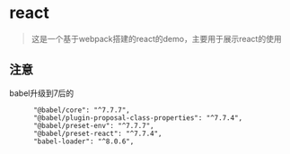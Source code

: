 # react

> 这是一个基于webpack搭建的react的demo，主要用于展示react的使用

## 注意
babel升级到7后的
```text
      "@babel/core": "^7.7.7",
      "@babel/plugin-proposal-class-properties": "^7.7.4",
      "@babel/preset-env": "^7.7.7",
      "@babel/preset-react": "^7.7.4",
      "babel-loader": "^8.0.6",
```

